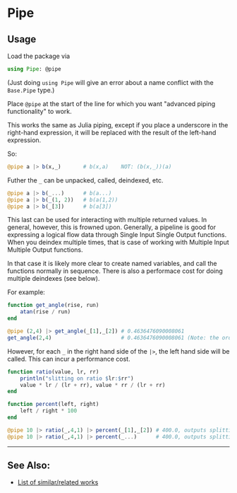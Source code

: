 # Pipe


## Usage
Load the package via
```julia
using Pipe: @pipe
```
(Just doing `using Pipe` will give an error about a name conflict with the `Base.Pipe` type.)

Place `@pipe` at the start of the line for which you want "advanced piping functionality" to work.

This works the same as Julia piping,
except if you place a underscore in the right-hand expression, 
it will be replaced with the result of the left-hand expression.

So:
```julia
@pipe a |> b(x,_)       # b(x,a)    NOT: (b(x,_))(a) 
```

Futher the `_` can be unpacked, called, deindexed, etc.
```julia
@pipe a |> b(_...)      # b(a...)
@pipe a |> b(_(1, 2))   # b(a(1,2))
@pipe a |> b(_[3])      # b(a[3])
```

This last can be used for interacting with multiple returned values. In general, however, this is frowned upon.
Generally, a pipeline is good for expressing a logical flow data through Single Input Single Output functions. 
When you deindex multiple times, that is case of working with Multiple Input Multiple Output functions.

In that case it is likely more clear to create named variables, and call the functions normally in sequence.
There is also a performace cost for doing multiple deindexes (see below).

For example:

```julia
function get_angle(rise, run)
    atan(rise / run)
end

@pipe (2,4) |> get_angle(_[1],_[2]) # 0.4636476090008061
get_angle(2,4)                      # 0.4636476090008061 (Note: the ordinary way is much clearer)
```

However, for each `_` in the right hand side of the `|>`, the left hand side will be called.
This can incur a performance cost.

```julia
function ratio(value, lr, rr)
    println("slitting on ratio $lr:$rr")
    value * lr / (lr + rr), value * rr / (lr + rr)
end

function percent(left, right)
    left / right * 100
end

@pipe 10 |> ratio(_,4,1) |> percent(_[1],_[2]) # 400.0, outputs splitting on ratio 4:1 Twice
@pipe 10 |> ratio(_,4,1) |> percent(_...)      # 400.0, outputs splitting on ratio 4:1 Once
```

---------------------

## See Also:

 - [List of similar/related works](https://github.com/JuliaLang/julia/issues/5571#issuecomment-205754539)

